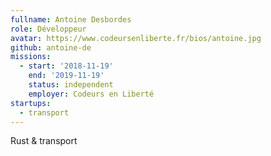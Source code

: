 ```yaml
---
fullname: Antoine Desbordes
role: Développeur
avatar: https://www.codeursenliberte.fr/bios/antoine.jpg
github: antoine-de
missions:
  - start: '2018-11-19'
    end: '2019-11-19'
    status: independent
    employer: Codeurs en Liberté
startups:
  - transport
---
```


Rust & transport
